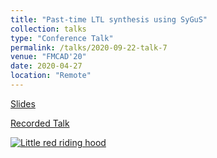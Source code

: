 ```yaml
---
title: "Past-time LTL synthesis using SyGuS"
collection: talks
type: "Conference Talk"
permalink: /talks/2020-09-22-talk-7
venue: "FMCAD'20"
date: 2020-04-27
location: "Remote"
---
```


<a href='https://iowa-my.sharepoint.com/:p:/g/personal/marif_uiowa_edu/Ec7EDSSCXgdLrMuzikmR99IBe3IH9d2nGF_7mvUkakvwMg?e=NlarZm'>Slides</a>

<a href='https://www.loom.com/share/29fde3b1bd1c4de081d4df450ad0d9c6'>Recorded Talk</a>

[![Little red riding hood](http://farif.github.io/files/talks/attacks.png)](https://www.loom.com/share/29fde3b1bd1c4de081d4df450ad0d9c6 "Record Talk")
